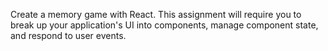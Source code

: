 Create a memory game with React. This assignment will require you to break up your application's UI into components, manage component state, and respond to user events.
